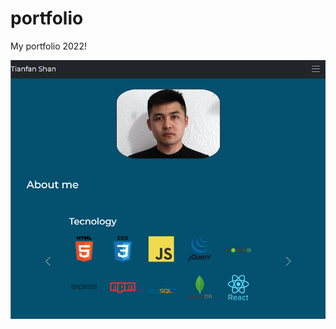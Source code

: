 # portfolio

My portfolio 2022!

![webPage](./assets/%E5%B1%8F%E5%B9%95%E6%88%AA%E5%9B%BE%202022-08-13%20162714.png)